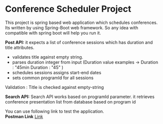 # Conference Scheduler Project 

This project is spring based web application which schedules conferences. 
Its written by using Spring-Boot web framework. So any idea with compatible with spring boot will help you run it.

**Post API:**  it expects a list of conference sessions which has duration and title attributes. 
* validates title against empty string. 
* parses duration integer from input 
(Duration value examples -> Duration : "45min Duration : "45" ) 
* schedules sessions assigns start-end dates
* sets common programId for all sessions  

  
Validation : Title is checked against empty-string 

**Search API:** Search API works based on programId parameter. it retrieves conference presentation list from
 database based on program id  


You can use following link to test the application.  
**Postman Link** [Link](https://www.getpostman.com/collections/f513406c9bfa9b1b9698)
